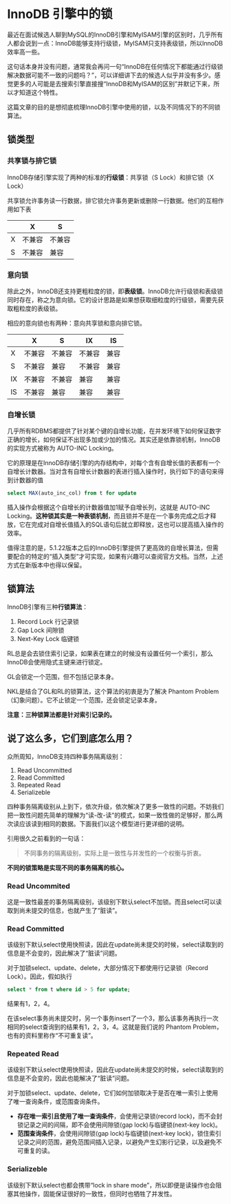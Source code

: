 # InnoDB 引擎中的锁
最近在面试候选人聊到MySQL的InnoDB引擎和MyISAM引擎的区别时，几乎所有人都会说到一点：InnoDB能够支持行级锁，MyISAM只支持表级锁，所以InnoDB效率高一些。

这句话本身并没有问题，通常我会再问一句“InnoDB在任何情况下都能通过行级锁解决数据可能不一致的问题吗？”，可以详细讲下去的候选人似乎并没有多少。感觉更多的人可能是去搜索引擎直接搜“InnoDB和MyISAM的区别”并默记下来，所以才知道这个特性。

这篇文章的目的是想彻底梳理InnoDB引擎中使用的锁，以及不同情况下的不同锁算法。

## 锁类型
### 共享锁与排它锁
InnoDB存储引擎实现了两种的标准的**行级锁**：共享锁（S Lock）和排它锁（X Lock）

共享锁允许事务读一行数据，排它锁允许事务更新或删除一行数据。他们的互相作用如下表

|  | X | S |
| ------ | ------ | ------ |
| X | 不兼容 | 不兼容 |
| S | 不兼容 | 兼容 |

### 意向锁
除此之外，InnoDB还支持更粗粒度的锁，即**表级锁**。InnoDB允许行级锁和表级锁同时存在，称之为意向锁。它的设计思路是如果想获取细粒度的行级锁，需要先获取粗粒度的表级锁。

相应的意向锁也有两种：意向共享锁和意向排它锁。

|  | X | S | IX | IS |
| ------ | ------ | ------ | ------ | ------ |
| X | 不兼容 | 不兼容 | 不兼容 | 兼容 |
| S | 不兼容 | 兼容 | 不兼容 | 兼容 |
| IX | 不兼容 | 不兼容 | 兼容 | 兼容 |
| IS | 不兼容 | 兼容 | 兼容 | 兼容 |

### 自增长锁
几乎所有RDBMS都提供了针对某个键的自增长功能，在并发环境下如何保证数字正确的增长，如何保证不出现多加或少加的情况。其实还是依靠锁机制，InnoDB的实现方式被称为 AUTO-INC Locking。

它的原理是在InnoDB存储引擎的内存结构中，对每个含有自增长值的表都有一个自增长计数器。当对含有自增长计数器的表进行插入操作时，执行如下的语句来得到计数器的值
```sql
select MAX(auto_inc_col) from t for update
```
插入操作会根据这个自增长的计数器值加1赋予自增长列，这就是 AUTO-INC Locking。**这种锁其实是一种表锁机制**，而且锁并不是在一个事务完成之后才释放，它在完成对自增长值插入的SQL语句后就立即释放，这也可以提高插入操作的效率。

值得注意的是，5.1.22版本之后的InnoDB引擎提供了更高效的自增长算法，但需要配合的特定的“插入类型”才可实现，如果有兴趣可以查阅官方文档。当然，上述方式在新版本中也得以保留。

## 锁算法
InnoDB引擎有三种**行锁算法**：

1. Record Lock 行记录锁
2. Gap Lock 间隙锁
3. Next-Key Lock 临键锁

RL总是会去锁住索引记录，如果表在建立的时候没有设置任何一个索引，那么InnoDB会使用隐式主键来进行锁定。

GL会锁定一个范围，但不包括记录本身。

NKL是结合了GL和RL的锁算法，这个算法的初衷是为了解决 Phantom Problem（幻象问题）。它不止锁定一个范围，还会锁定记录本身。

**注意：三种锁算法都是针对索引记录的。**

## 说了这么多，它们到底怎么用？
众所周知，InnoDB支持四种事务隔离级别：
1. Read Uncommitted
2. Read Committed
3. Repeated Read
4. Serializeble

四种事务隔离级别从上到下，依次升级，依次解决了更多一致性的问题。不妨我们把一致性问题先简单的理解为“读-改-读”的模式，如果一致性做的足够好，那么两次读应该读到相同的数据。下面我们以这个模型进行更详细的说明。

引用很久之前看到的一句话：
> 不同事务的隔离级别，实际上是一致性与并发性的一个权衡与折衷。

**不同的锁策略是实现不同的事务隔离的核心。**

### Read Uncommited
这是一致性最差的事务隔离级别，该级别下默认select不加锁。而且select可以读取到尚未提交的信息，也就产生了“脏读”。

### Read Committed
该级别下默认select使用快照读，因此在update尚未提交的时候，select读取到的信息是不会变的，因此解决了“脏读”问题。

对于加锁select、update、delete，大部分情况下都使用行记录锁（Record Lock）。因此，假如执行
```sql 
select * from t where id > 5 for update;
```
结果有1，2，4。

在该select事务尚未提交时，另一个事务insert了一个3，那么该事务再执行一次相同的select查询到的结果有1，2，3，4。这就是我们说的 Phantom Problem，也有的资料里称作“不可重复读”。

### Repeated Read
该级别下默认select使用快照读，因此在update尚未提交的时候，select读取到的信息是不会变的，因此也能解决了“脏读”问题。

对于加锁select、update、delete，它们如何加锁取决于是否在唯一索引上使用了唯一查询条件，或范围查询条件。
- **存在唯一索引且使用了唯一查询条件**，会使用记录锁(record lock)，而不会封锁记录之间的间隔，即不会使用间隙锁(gap lock)与临键锁(next-key lock)。
- **范围查询条件**，会使用间隙锁(gap lock)与临键锁(next-key lock)，锁住索引记录之间的范围，避免范围间插入记录，以避免产生幻影行记录，以及避免不可重复的读。

### Serializeble
该级别下默认select也都会携带“lock in share mode”，所以即便是读操作也会阻塞其他操作，固能保证很好的一致性，但同时也牺牲了并发性。